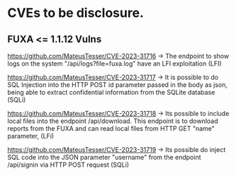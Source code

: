 # CVEs to be disclosure.

## FUXA <= 1.1.12 Vulns

https://github.com/MateusTesser/CVE-2023-31716 
-> The endpoint to show logs on the system "/api/logs?file=fuxa.log" have an LFI exploitation (LFI)


https://github.com/MateusTesser/CVE-2023-31717
-> It is possible to do SQL Injection into the HTTP POST id parameter passed in the body as json, being able to extract confidential information from the SQLite database (SQLi)


https://github.com/MateusTesser/CVE-2023-31718
-> Its possible to include local files into the endpoint /api/download. This endpoint is to download reports from the FUXA and can read local files from HTTP GET "name" parameter, (LFi)


https://github.com/MateusTesser/CVE-2023-31719
-> Its possible do inject SQL code into the JSON parameter "username" from the endpoint /api/signin via HTTP POST request (SQLi)
